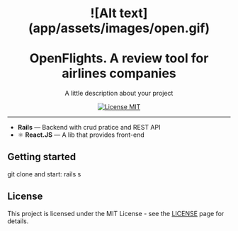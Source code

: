 <h1 align="center">
<br>
  ![Alt text](app/assets/images/open.gif)
<br>
<br>
  OpenFlights. A review tool for airlines companies
</h1>

<p align="center">A little description about your project</p>

<p align="center">
  <a href="https://opensource.org/licenses/MIT">
    <img src="https://img.shields.io/badge/License-MIT-blue.svg" alt="License MIT">
  </a>
</p>


<hr />

-  **Rails** — Backend with crud pratice and REST API
- ⚛️ **React.JS** — A lib that provides front-end

## Getting started

git clone and start:  rails s


## License

This project is licensed under the MIT License - see the [LICENSE](https://opensource.org/licenses/MIT) page for details.
